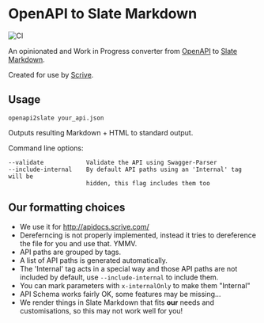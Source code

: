 # OpenAPI to Slate Markdown

![CI](https://github.com/scrive/openapi2slate/workflows/CI/badge.svg)

An opinionated and Work in Progress converter from
[OpenAPI](https://www.openapis.org/specification/repo) to [Slate
Markdown](https://github.com/lord/slate).

Created for use by [Scrive](https://github.com/scrive/).

## Usage

```
openapi2slate your_api.json
```

Outputs resulting Markdown + HTML to standard output.

Command line options:

```
--validate            Validate the API using Swagger-Parser
--include-internal    By default API paths using an 'Internal' tag will be
                      hidden, this flag includes them too
```

## Our formatting choices

* We use it for http://apidocs.scrive.com/
* Dereferncing is not properly implemented, instead it tries to dereference the
  file for you and use that. YMMV.
* API paths are grouped by tags.
* A list of API paths is generated automatically.
* The 'Internal' tag acts in a special way and those API paths are not included
  by default, use `--include-internal` to include them.
* You can mark parameters with `x-internalOnly` to make them "Internal"
* API Schema works fairly OK, some features may be missing...
* We render things in Slate Markdown that fits **our** needs and
  customisations, so this may not work well for you!
